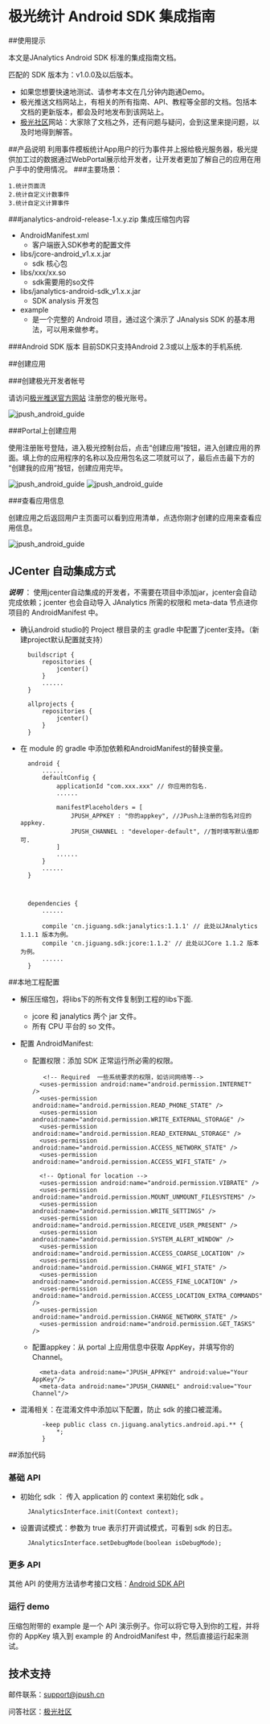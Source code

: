 # 极光统计 Android SDK 集成指南

##使用提示

本文是JAnalytics Android SDK 标准的集成指南文档。

匹配的 SDK 版本为：v1.0.0及以后版本。

+ 如果您想要快速地测试、请参考本文在几分钟内跑通Demo。
+ 极光推送文档网站上，有相关的所有指南、API、教程等全部的文档。包括本文档的更新版本，都会及时地发布到该网站上。
+ [极光社区](http://community.jiguang.cn/)网站：大家除了文档之外，还有问题与疑问，会到这里来提问题，以及时地得到解答。

##产品说明
利用事件模板统计App用户的行为事件并上报给极光服务器，极光提供加工过的数据通过WebPortal展示给开发者，让开发者更加了解自己的应用在用户手中的使用情况。
###主要场景：

	1.统计页面流
	2.统计自定义计数事件
	3.统计自定义计算事件
	
###janalytics-android-release-1.x.y.zip 集成压缩包内容

+ AndroidManifest.xml
	+ 客户端嵌入SDK参考的配置文件
+ libs/jcore-android_v1.x.x.jar
	+ sdk 核心包
+ libs/xxx/xx.so
	+ sdk需要用的so文件
+ libs/janalytics-android-sdk_v1.x.x.jar
	+ SDK analysis 开发包
+ example
	+ 是一个完整的 Android 项目，通过这个演示了 JAnalysis SDK 的基本用法，可以用来做参考。
	
###Android SDK 版本
目前SDK只支持Android 2.3或以上版本的手机系统.

##创建应用

###创建极光开发者帐号

请访问[极光推送官方网站](https://www.jiguang.cn/push) 注册您的极光账号。

![jpush_android_guide](../image/jpush_app_register.png)
 
###Portal上创建应用

使用注册账号登陆，进入极光控制台后，点击“创建应用”按钮，进入创建应用的界面。填上你的应用程序的名称以及应用包名这二项就可以了，最后点击最下方的 “创建我的应用”按钮，创建应用完毕。

![jpush_android_guide](../image/jpush_app_create.png)
![jpush_android_guide](../image/jpush_app_create_2.png)

###查看应用信息

创建应用之后返回用户主页面可以看到应用清单，点选你刚才创建的应用来查看应用信息。

![jpush_android_guide](../image/jpush_app_info.png)

## JCenter 自动集成方式

***说明*** ： 使用jcenter自动集成的开发者，不需要在项目中添加jar，jcenter会自动完成依赖；jcenter 也会自动导入 JAnalytics 所需的权限和 meta-data 节点进你项目的 AndroidManifest 中。

+ 确认android studio的 Project 根目录的主 gradle 中配置了jcenter支持。（新建project默认配置就支持）
        
        buildscript {
            repositories {
                jcenter()
            }
            ......
        }
        
        allprojects {
            repositories {
                jcenter()
            }
        }
              
     
+ 在 module 的 gradle 中添加依赖和AndroidManifest的替换变量。


        
        android {
            ......
            defaultConfig {
                applicationId "com.xxx.xxx" // 你应用的包名.
                ......
      
                manifestPlaceholders = [
                    JPUSH_APPKEY : "你的appkey", //JPush上注册的包名对应的appkey.
                    JPUSH_CHANNEL : "developer-default", //暂时填写默认值即可.
                ]
                ......
            }
            ......
        }
        
        
       
        dependencies {
            ......
            
            compile 'cn.jiguang.sdk:janalytics:1.1.1' // 此处以JAnalytics 1.1.1 版本为例。
            compile 'cn.jiguang.sdk:jcore:1.1.2' // 此处以JCore 1.1.2 版本为例。
            ......
        }


##本地工程配置

+ 解压压缩包，将libs下的所有文件复制到工程的libs下面.
	+ jcore 和 janalytics 两个 jar 文件。
	+ 所有 CPU 平台的 so 文件。
+ 配置 AndroidManifest:
	+ 配置权限：添加 SDK 正常运行所必需的权限。

			 <!-- Required  一些系统要求的权限，如访问网络等-->
            <uses-permission android:name="android.permission.INTERNET" />
            <uses-permission android:name="android.permission.READ_PHONE_STATE" />
            <uses-permission android:name="android.permission.WRITE_EXTERNAL_STORAGE" />
            <uses-permission android:name="android.permission.READ_EXTERNAL_STORAGE" />
            <uses-permission android:name="android.permission.ACCESS_NETWORK_STATE" />
            <uses-permission android:name="android.permission.ACCESS_WIFI_STATE" />

         	<!-- Optional for location -->
            <uses-permission android:name="android.permission.VIBRATE" />
            <uses-permission android:name="android.permission.MOUNT_UNMOUNT_FILESYSTEMS" />
            <uses-permission android:name="android.permission.WRITE_SETTINGS" />
            <uses-permission android:name="android.permission.RECEIVE_USER_PRESENT" />
            <uses-permission android:name="android.permission.SYSTEM_ALERT_WINDOW" />
            <uses-permission android:name="android.permission.ACCESS_COARSE_LOCATION" />
            <uses-permission android:name="android.permission.CHANGE_WIFI_STATE" />
            <uses-permission android:name="android.permission.ACCESS_FINE_LOCATION" />
            <uses-permission android:name="android.permission.ACCESS_LOCATION_EXTRA_COMMANDS" />
            <uses-permission android:name="android.permission.CHANGE_NETWORK_STATE" />
            <uses-permission android:name="android.permission.GET_TASKS" />
            
	+ 配置appkey：从 portal 上应用信息中获取 AppKey，并填写你的 Channel。

			<meta-data android:name="JPUSH_APPKEY" android:value="Your AppKey"/>
			<meta-data android:name="JPUSH_CHANNEL" android:value="Your Channel"/>

+ 混淆相关：在混淆文件中添加以下配置，防止 sdk 的接口被混淆。

			-keep public class cn.jiguang.analytics.android.api.** {
    			*;
			}

##添加代码

### 基础 API

+ 初始化 sdk ： 传入 application 的 context 来初始化 sdk 。

		JAnalyticsInterface.init(Context context);

+ 设置调试模式：参数为 true 表示打开调试模式，可看到 sdk 的日志。

		JAnalyticsInterface.setDebugMode(boolean isDebugMode); 
		
### 更多 API

其他 API 的使用方法请参考接口文档：[Android SDK API](http://docs-test.jiguang.cn/janalytics/client/android_api/)
    
### 运行 demo

压缩包附带的 example 是一个 API 演示例子。你可以将它导入到你的工程，并将你的 AppKey 填入到 example 的 AndroidManifest 中，然后直接运行起来测试。

    
## 技术支持

邮件联系：<support@jpush.cn>

问答社区：[极光社区](http://community.jiguang.cn/)